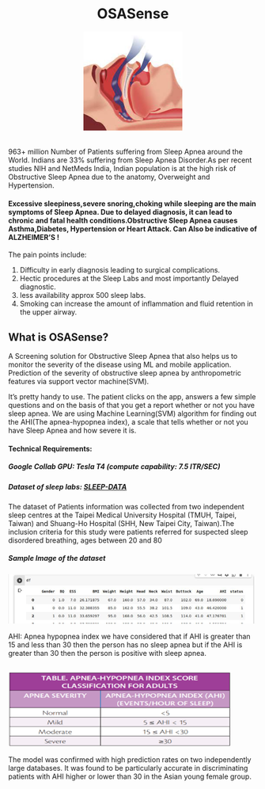 
<div align="center">
  <h1>OSASense</h1>
<img width="200" height="200" src="https://github.com/akshitagupta15june/OSASense/blob/main/Images/osasense.jpeg">
</div>

</br>


963+ million Number of Patients suffering from Sleep Apnea around the World. Indians are 33% suffering from Sleep Apnea Disorder.As per recent studies NIH and NetMeds India, Indian population is at the high risk of Obstructive Sleep Apnea due to the anatomy, Overweight and Hypertension.


#### Excessive sleepiness,severe snoring,choking while sleeping are the main symptoms of Sleep Apnea. Due to delayed diagnosis, it can lead to chronic and fatal health conditions.Obstructive Sleep Apnea causes Asthma,Diabetes, Hypertension or Heart Attack. Can Also be indicative of ALZHEIMER’S !


The pain points include:

1) Difficulty in early diagnosis leading to surgical complications.
2) Hectic procedures at the Sleep Labs and most importantly Delayed diagnostic.
3) less availability approx 500 sleep labs.
4) Smoking can increase the amount of inflammation and fluid retention in the upper airway. 

## What is OSASense?

A Screening solution for Obstructive Sleep Apnea that also helps us to monitor the severity of the disease using ML and mobile application.
Prediction of the severity of obstructive sleep apnea by anthropometric features via support vector machine(SVM).

It’s pretty handy to use. The patient clicks on the app,
answers a few simple questions and on the basis of that you get a report whether or not you have sleep apnea.
We are using Machine Learning(SVM) algorithm for finding out the AHI(The apnea-hypopnea index), 
a scale that tells whether or not you have Sleep Apnea and how severe it is.

#### Technical Requirements:

##### Google Collab GPU: Tesla T4 (compute capability: 7.5 ITR/SEC)

##### Dataset of sleep labs: [SLEEP-DATA](https://github.com/akshitagupta15june/OSASense/blob/main/Sleep-lab-Dataset/sleeep_apnea_data.xlsx)

The dataset of Patients information was collected from two independent sleep centres at the Taipei Medical University Hospital (TMUH, Taipei, Taiwan)
and Shuang-Ho Hospital (SHH, New Taipei City, Taiwan).The inclusion criteria for this study were patients referred for suspected sleep disordered breathing, ages between 20 and 80 

##### Sample Image of the dataset

<img src="https://github.com/akshitagupta15june/OSASense/blob/main/Images/datset.jpeg">



AHI: Apnea hypopnea index we have considered that if AHI is greater than 15 and less than 30 then the person has no sleep apnea but if the AHI is greater than 30 then the person is positive with sleep apnea. 

</br>

<img height="150" width="450" src="https://github.com/akshitagupta15june/OSASense/blob/main/Images/ahi.png">

The model was confirmed with high prediction rates on two independently large databases. It was found to be particularly accurate in discriminating patients with AHI higher or lower than 30 in the Asian young female group. 






